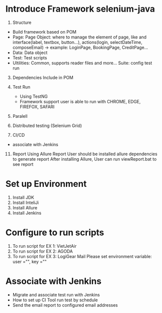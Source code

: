 # Introduce Framework selenium-java
1. Structure
  - Build framework based on POM
  - Page: Page Object: where to manage the element of page, like and interface(label, textbox, button...), actions(login, selectDateTime, composeEmail)
   -> example: LoginPage, BookingPage, CreditPage...
  - Data: Data object 
  - Test: Test scripts
  - Ultilities: Common, supports reader files and more...
   Suite: config test run
3. Dependencies
   Include in POM
5. Test Run
   - Using TestNG
   - Framework support user is able to run with CHROME, EDGE, FIREFOX, SAFARI
   
7. Paralell
9. Distributed testing (Selenium Grid)
10. CI/CD
   - associate with Jenkins 
11. Report
    Using Allure Report
    User should be installed allure dependencies to generate report
    After installing Allure, User can run viewReport.bat to see report

# Set up Environment
1. Install JDK
2. Install InteliJi
3. Install Allure
4. Install Jenkins

# Configure to run scripts
1. To run script for EX 1: VietJetAir
2. To run script for EX 2: AGODA
3. To run script for EX 3: LogiGear Mail
Please set environment variable:
user ="", 
key =""



# Associate with Jenkins
   - Migrate and associate test run with Jenkins
   - How to set up CI Tool run test by schedule
   - Send the email report to configured email addresses

